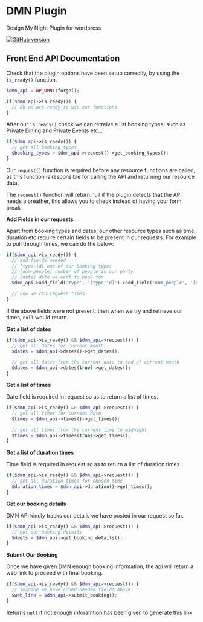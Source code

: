 # DMN Plugin

Design My Night Plugin for wordpress

[![GitHub version](https://badge.fury.io/gh/propcom%2Fwp-dmn.svg)](https://badge.fury.io/gh/propcom%2Fwp-dmn)

## Front End API Documentation

Check that the plugin options have been setup correctly, by using the `is_ready()` function.
```PHP
$dmn_api = WP_DMN::forge();

if($dmn_api->is_ready()) {
  // Ok we are ready to use our functions
}
```

After our `is_ready()` check we can retreive a list booking types, such as Private Dining and Private Events etc...
```PHP
if($dmn_api->is_ready()) {
  // get all booking types
  $booking_types = $dmn_api->request()->get_booking_types();
}
```
Our `request()` function is required before any resource functions are called, as this function is responsible for calling the API and returning our resource data.

The `request()` function will return null if the plugin detects that the API needs a breather, this allows you to check instead of having your form break

**Add Fields in our requests**

Apart from booking types and dates, our other resource types such as time, duration etc require certain fields to be present in our requests. For example to pull through times, we can do the below:
```PHP
if($dmn_api->is_ready()) {
  // add fields needed
  // [type-id] one of our booking types
  // [num-people] number of people in our party
  // [date] date we want to book for
  $dmn_api->add_field('type', '[type-id]')->add_field('num_people', '[num-people]')->add_field('date', '[date]')->request();

  // now we can request times
}
```
If the above fields were not present, then when we try and retrieve our times, `null` would return.

**Get a list of dates**
```PHP
if($dmn_api->is_ready() && $dmn_api->request()) {
  // get all dates for current month
  $dates = $dmn_api->dates()->get_dates();

  // get all dates from the current date to end of current month
  $dates = $dmn_api->dates(true)->get_dates();
}
```

**Get a list of times**

Date field is required in request so as to return a list of times.
```PHP
if($dmn_api->is_ready() && $dmn_api->request()) {
  // get all times for current date
  $times = $dmn_api->times()->get_times();

  // get all times from the current time to midnight
  $times = $dmn_api->times(true)->get_times();
}
```

**Get a list of duration times**

Time field is required in request so as to return a list of duration times.
```PHP
if($dmn_api->is_ready() && $dmn_api->request()) {
  // get all duration times for chosen time
  $duration_times = $dmn_api->duration()->get_times();
}
```

**Get our booking details**

DMN API kindly tracks our details we have posted in our request so far.
```PHP
if($dmn_api->is_ready() && $dmn_api->request()) {
  // get our booking details
  $deets = $dmn_api->get_booking_details();
}
```

**Submit Our Booking**

Once we have given DMN enough booking information, the api will return a web link to proceed with final booking.
```PHP
if($dmn_api->is_ready() && $dmn_api->request()) {
  // imagine we have added needed fields above
  $web_link = $dmn_api->submit_booking();
}
```
Returns `null` if not enough inforamtion has been given to generate this link.
